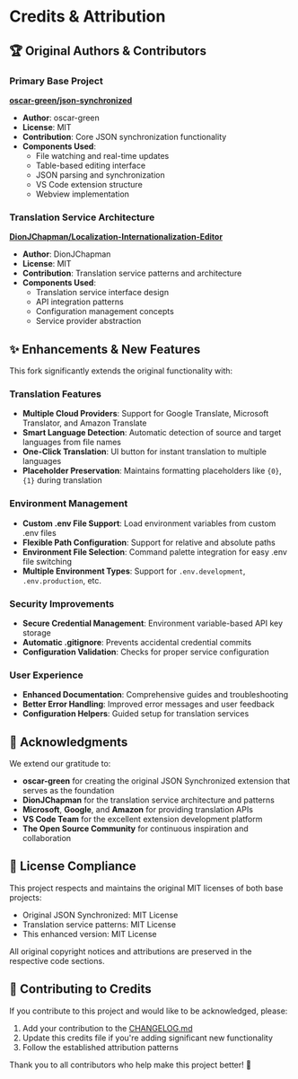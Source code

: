 # Credits & Attribution

## 🏆 Original Authors & Contributors

### Primary Base Project

**[oscar-green/json-synchronized](https://github.com/oscar-green/json-synchronized)**

- **Author**: oscar-green
- **License**: MIT
- **Contribution**: Core JSON synchronization functionality
- **Components Used**:
  - File watching and real-time updates
  - Table-based editing interface
  - JSON parsing and synchronization
  - VS Code extension structure
  - Webview implementation

### Translation Service Architecture

**[DionJChapman/Localization-Internationalization-Editor](https://github.com/DionJChapman/Localization-Internationalization-Editor)**

- **Author**: DionJChapman
- **License**: MIT
- **Contribution**: Translation service patterns and architecture
- **Components Used**:
  - Translation service interface design
  - API integration patterns
  - Configuration management concepts
  - Service provider abstraction

## ✨ Enhancements & New Features

This fork significantly extends the original functionality with:

### Translation Features

- **Multiple Cloud Providers**: Support for Google Translate,
  Microsoft Translator, and Amazon Translate
- **Smart Language Detection**: Automatic detection of source and
  target languages from file names
- **One-Click Translation**: UI button for instant translation to multiple languages
- **Placeholder Preservation**: Maintains formatting placeholders like `{0}`,
  `{1}` during translation

### Environment Management

- **Custom .env File Support**: Load environment variables from custom .env files
- **Flexible Path Configuration**: Support for relative and absolute paths
- **Environment File Selection**: Command palette integration
  for easy .env file switching
- **Multiple Environment Types**: Support for `.env.development`,
  `.env.production`, etc.

### Security Improvements

- **Secure Credential Management**: Environment variable-based API key storage
- **Automatic .gitignore**: Prevents accidental credential commits
- **Configuration Validation**: Checks for proper service configuration

### User Experience

- **Enhanced Documentation**: Comprehensive guides and troubleshooting
- **Better Error Handling**: Improved error messages and user feedback
- **Configuration Helpers**: Guided setup for translation services

## 🙏 Acknowledgments

We extend our gratitude to:

- **oscar-green** for creating the original JSON Synchronized extension
  that serves as the foundation
- **DionJChapman** for the translation service architecture and patterns
- **Microsoft**, **Google**, and **Amazon** for providing translation APIs
- **VS Code Team** for the excellent extension development platform
- **The Open Source Community** for continuous inspiration and collaboration

## 📄 License Compliance

This project respects and maintains the original MIT licenses of both base projects:

- Original JSON Synchronized: MIT License
- Translation service patterns: MIT License
- This enhanced version: MIT License

All original copyright notices and attributions are preserved
in the respective code sections.

## 🤝 Contributing to Credits

If you contribute to this project and would like to be acknowledged, please:

1. Add your contribution to the [CHANGELOG.md](../CHANGELOG.md)
2. Update this credits file if you're adding significant new functionality
3. Follow the established attribution patterns

Thank you to all contributors who help make this project better! 🎉
